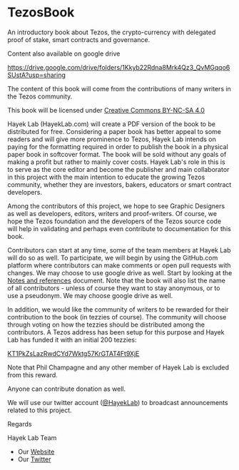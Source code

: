 # TezosBook
An introductory book about Tezos, the crypto-currency with delegated proof of stake, smart contracts and governance.

Content also available on google drive

https://drive.google.com/drive/folders/1Kkyb22Rdna8Mrk4Qz3_QvMGqqo6SUstA?usp=sharing

The content of this book will come from the contributions of many writers in the Tezos community.

This book will be licensed under [Creative Commons BY-NC-SA 4.0](./LICENSE)

Hayek Lab (HayekLab.com) will create a PDF version of the book to be distributed for free. Considering
a paper book has better appeal to some readers and will give more prominence to Tezos, Hayek Lab intends on paying for
the formatting required in order to publish the book in a physical paper book in softcover format. The book will be sold
without any goals of making a profit but rather to mainly cover costs. Hayek Lab's role in this is to serve as
the core editor and become the publisher and main collaborator in this project with the main intention to educate the growing Tezos
community, whether they are investors, bakers, educators or smart contract developers.

Among the contributors of this project, we hope to see Graphic Designers as well as developers, editors, writers and 
proof-writers. Of course, we hope the Tezos foundation and the developers of the Tezos source code will help in 
validating and perhaps even contribute to documentation for this book.

Contributors can start at any time, some of the team members at Hayek Lab will do so as well. To participate, we will begin by
using the GitHub.com platform where contributors can make comments or open pull requests with changes. We may choose
to use google drive as well. Start by looking at the [Notes and references](Notes%20and%20References.md) document. Note 
that the book will also list the name of all contributors - unless of course they want to stay anonymous, or to use a 
pseudonym. We may choose google drive as well.

In addition, we would like the community of writers to be rewarded for their contribution to the book (in tezzies 
of course). The community will choose through voting on how the tezzies should be distributed among the 
contributors. A Tezos address has been setup for this purpose and Hayek Lab has funded it with an initial 200 tezzies:

[KT1PkZsLazRwdCYd7Wktg57KrGTAT4Ft9XjE][reward-fund]

Note that Phil Champagne and any other member of Hayek Lab is excluded from this reward.

Anyone can contribute donation as well.

We will use our twitter account ([@HayekLab][hayek-lab-twitter]) to broadcast announcements related to this project.

Regards

Hayek Lab Team

* Our [Website][hayek-lab-website]
* Our [Twitter][hayek-lab-twitter]

[reward-fund]: http://tzscan.io/KT1PkZsLazRwdCYd7Wktg57KrGTAT4Ft9XjE
[hayek-lab-website]: https://www.HayekLab.com
[hayek-lab-twitter]: https://twitter.com/HayekLab
